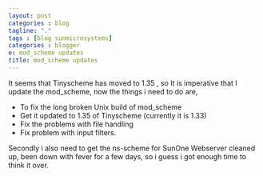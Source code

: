 ```yaml
---
layout: post
categories : blog
tagline: "."
tags : [blog sunmicrosystems]
categories : blogger
e: mod_scheme updates
title: mod_scheme updates
---
```


It seems that Tinyscheme has moved to 1.35 , so It is imperative that I update the mod_scheme,
now the things i need to do are,

* To fix the long broken Unix build of mod_scheme
* Get it updated to 1.35 of Tinyscheme (currently it is 1.33)
* Fix the problems with file handling
* Fix problem with input filters.

Secondly i also need to get the ns-scheme for SunOne Webserver cleaned up,
been down with fever for a few days, so i guess i got enough time to think it over.

